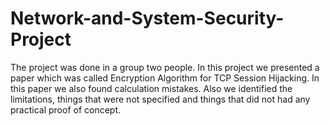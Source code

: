 # Network-and-System-Security-Project
The project was done in a group two people. In this project we presented a paper which was called Encryption Algorithm for TCP Session Hijacking. In this paper we also found calculation mistakes. Also we identified the limitations, things that were not specified and things that did not had any practical proof of concept.
